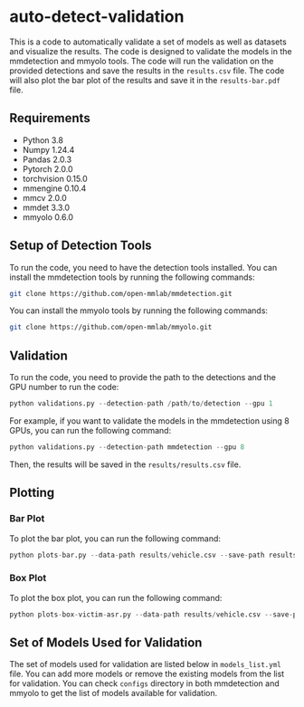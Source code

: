 # auto-detect-validation
This is a code to automatically validate a set of models as well as datasets and visualize the results. The code is designed to validate the models in the mmdetection and mmyolo tools. The code will run the validation on the provided detections and save the results in the `results.csv` file. The code will also plot the bar plot of the results and save it in the `results-bar.pdf` file. 

## Requirements
- Python 3.8
- Numpy 1.24.4
- Pandas 2.0.3
- Pytorch 2.0.0
- torchvision 0.15.0
- mmengine 0.10.4
- mmcv 2.0.0
- mmdet 3.3.0
- mmyolo 0.6.0

## Setup of Detection Tools
To run the code, you need to have the detection tools installed. You can install the mmdetection tools by running the following commands:
```bash
git clone https://github.com/open-mmlab/mmdetection.git
```

You can install the mmyolo tools by running the following commands:
```bash
git clone https://github.com/open-mmlab/mmyolo.git
```

## Validation
To run the code, you need to provide the path to the detections and the GPU number to run the code:
```python
python validations.py --detection-path /path/to/detection --gpu 1
```

For example, if you want to validate the models in the mmdetection using 8 GPUs, you can run the following command:
```python
python validations.py --detection-path mmdetection --gpu 8
```
Then, the results will be saved in the `results/results.csv` file.

## Plotting
### Bar Plot
To plot the bar plot, you can run the following command:
```python
python plots-bar.py --data-path results/vehicle.csv --save-path results/vehicle-bar.pdf
```

### Box Plot
To plot the box plot, you can run the following command:
```python
python plots-box-victim-asr.py --data-path results/vehicle.csv --save-path results/vehicle-box.pdf
```

## Set of Models Used for Validation
The set of models used for validation are listed below in `models_list.yml` file. You can add more models or remove the existing models from the list for validation. You can check `configs` directory in both mmdetection and mmyolo to get the list of models available for validation. 